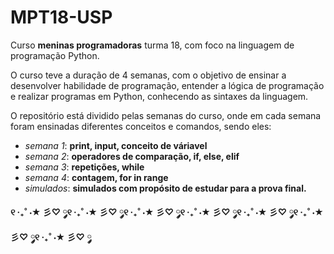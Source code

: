 
# MPT18-USP

Curso **meninas programadoras** turma 18, com foco na linguagem de programação Python.

O curso teve a duração de 4 semanas, com o objetivo de ensinar a desenvolver habilidade de programação, entender a lógica de programação e realizar programas em Python, conhecendo as sintaxes da linguagem. 


O repositório está dividido pelas semanas do curso, onde em cada semana foram ensinadas diferentes conceitos e comandos, sendo eles:
* _semana 1_: __print, input, conceito de váriavel__
* _semana 2_: __operadores de comparação, if, else, elif__
* _semana 3_: __repetições, while__
* _semana 4_: __contagem, for in range__
* _simulados_: **simulados com propósito de estudar para a prova final.** 

**୧ ‧₊˚ ⋅★ 彡♡ ༘୧ ‧₊˚ ⋅★ 彡♡ ༘୧ ‧₊˚ ⋅★ 彡♡ ༘୧ ‧₊˚ ⋅★ 彡♡ ༘୧ ‧₊˚ ⋅★ 彡♡ ༘୧ ‧₊˚ ⋅★ 彡♡ ༘୧ ‧₊˚ ⋅★ 彡♡ ༘**

